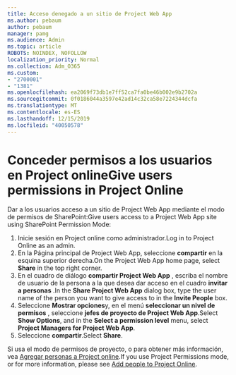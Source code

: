 ```yaml
---
title: Acceso denegado a un sitio de Project Web App
ms.author: pebaum
author: pebaum
manager: pamg
ms.audience: Admin
ms.topic: article
ROBOTS: NOINDEX, NOFOLLOW
localization_priority: Normal
ms.collection: Adm_O365
ms.custom:
- "2700001"
- "1381"
ms.openlocfilehash: ea2069f73db1e7ff52ca7fa0be46b002e9b2702a
ms.sourcegitcommit: 0f0186044a3597e42ad14c32ca58e7224344dcfa
ms.translationtype: MT
ms.contentlocale: es-ES
ms.lasthandoff: 12/15/2019
ms.locfileid: "40050578"
---
```

# <a name="give-users-permissions-in-project-online"></a><span data-ttu-id="4dac9-102">Conceder permisos a los usuarios en Project online</span><span class="sxs-lookup"><span data-stu-id="4dac9-102">Give users permissions in Project Online</span></span>

<span data-ttu-id="4dac9-103">Dar a los usuarios acceso a un sitio de Project Web App mediante el modo de permisos de SharePoint:</span><span class="sxs-lookup"><span data-stu-id="4dac9-103">Give users access to a Project Web App site using SharePoint Permission Mode:</span></span>

1. <span data-ttu-id="4dac9-104">Inicie sesión en Project online como administrador.</span><span class="sxs-lookup"><span data-stu-id="4dac9-104">Log in to Project Online as an admin.</span></span>
2. <span data-ttu-id="4dac9-105">En la Página principal de Project Web App, seleccione **compartir** en la esquina superior derecha.</span><span class="sxs-lookup"><span data-stu-id="4dac9-105">On the Project Web App home page, select **Share** in the top right corner.</span></span>
3. <span data-ttu-id="4dac9-106">En el cuadro de diálogo **compartir Project Web App** , escriba el nombre de usuario de la persona a la que desea dar acceso en el cuadro **invitar a personas** .</span><span class="sxs-lookup"><span data-stu-id="4dac9-106">In the **Share Project Web App** dialog box, type the user name of the person you want to give access to in the **Invite People** box.</span></span>
4. <span data-ttu-id="4dac9-107">Seleccione **Mostrar opciones**y, en el menú **seleccionar un nivel de permisos** , seleccione **jefes de proyecto de Project Web App**.</span><span class="sxs-lookup"><span data-stu-id="4dac9-107">Select **Show Options**, and in the **Select a permission level** menu, select **Project Managers for Project Web App**.</span></span>
5. <span data-ttu-id="4dac9-108">Seleccione **compartir**.</span><span class="sxs-lookup"><span data-stu-id="4dac9-108">Select **Share**.</span></span>

<span data-ttu-id="4dac9-109">Si usa el modo de permisos de proyecto, o para obtener más información, vea [Agregar personas a Project online](https://docs.microsoft.com/projectonline/step-2-add-people-to-project-online).</span><span class="sxs-lookup"><span data-stu-id="4dac9-109">If you use Project Permissions mode, or for more information, please see [Add people to Project Online](https://docs.microsoft.com/projectonline/step-2-add-people-to-project-online).</span></span>
